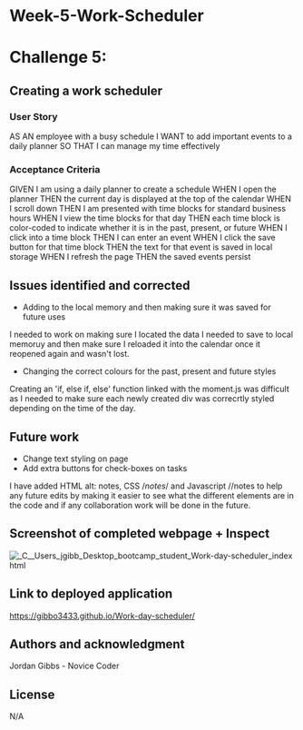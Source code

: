 # Week-5-Work-Scheduler

# Challenge 5: 

## Creating a work scheduler

### User Story

AS AN employee with a busy schedule
I WANT to add important events to a daily planner
SO THAT I can manage my time effectively

### Acceptance Criteria

GIVEN I am using a daily planner to create a schedule
WHEN I open the planner
THEN the current day is displayed at the top of the calendar
WHEN I scroll down
THEN I am presented with time blocks for standard business hours
WHEN I view the time blocks for that day
THEN each time block is color-coded to indicate whether it is in the past, present, or future
WHEN I click into a time block
THEN I can enter an event
WHEN I click the save button for that time block
THEN the text for that event is saved in local storage
WHEN I refresh the page
THEN the saved events persist


## Issues identified and corrected

- Adding to the local memory and then making sure it was saved for future uses

I needed to work on making sure I located the data I needed to save to local memoruy and then make sure I reloaded it into the calendar
once it reopened again and wasn't lost.

- Changing the correct colours for the past, present and future styles

Creating an 'if, else if, else' function linked with the moment.js was difficult as I needed to make sure each newly created div was correcrtly styled
depending on the time of the day.

## Future work

- Change text styling on page 
- Add extra buttons for check-boxes on tasks

I have added HTML alt: notes, CSS /*notes*/ and Javascript //notes to help any future edits by making it easier to see what the different elements are in the code and if any collaboration work will be done in the future. 

## Screenshot of completed webpage + Inspect

![_C__Users_jgibb_Desktop_bootcamp_student_Work-day-scheduler_index html](https://user-images.githubusercontent.com/113479774/198893790-baf5f61e-d5df-48a7-87ed-6d1d5bea203e.png)

## Link to deployed application

https://gibbo3433.github.io/Work-day-scheduler/

## Authors and acknowledgment

Jordan Gibbs - Novice Coder

## License
N/A

